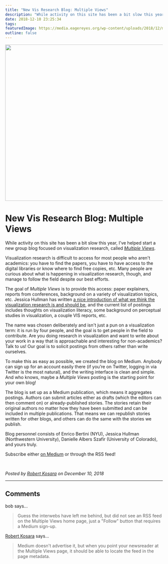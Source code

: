 ```yaml
---
title: "New Vis Research Blog: Multiple Views"
description: "While activity on this site has been a bit slow this year, I’ve helped start a new group blog focused on visualization research, called Multiple Views."
date: 2018-12-10 23:25:34
tags: 
featuredImage: https://media.eagereyes.org/wp-content/uploads/2018/12/multiple-views.png
outline: false
---
```


<p align="center"><img src="https://media.eagereyes.org/wp-content/uploads/2018/12/multiple-views.png" width="700" height="500" /></p>

# New Vis Research Blog: Multiple Views

While activity on this site has been a bit slow this year, I’ve helped start a new group blog focused on visualization research, called <em><a href="https://medium.com/multiple-views-visualization-research-explained">Multiple Views</a></em>. 

Visualization research is difficult to access for most people who aren't academics: you have to find the papers, you have to have access to the digital libraries or know where to find free copies, etc. Many people are curious about what is happening in visualization research, though, and manage to follow the field despite our best efforts.

The goal of <em>Multiple Views</em> is to provide this access: paper explainers, reports from conferences, background on a variety of visualization topics, etc. Jessica Hullman has written <a href="https://medium.com/multiple-views-visualization-research-explained/what-is-visualization-research-what-should-it-be-8840a9ba658">a nice introduction of what we think the visualization research is and should be</a>, and the current list of postings includes thoughts on visualization literacy, some background on perceptual studies in visualization, a couple VIS reports, etc.

The name was chosen deliberately and isn't just a pun on a visualization term: it is run by four people, and the goal is to get people in the field to contribute. Are you doing research in visualization and want to write about your work in a way that is approachable and interesting for non-academics? Talk to us! Our goal is to solicit postings from others rather than write ourselves.

To make this as easy as possible, we created the blog on Medium. Anybody can sign up for an account easily there (if you’re on Twitter, logging in via Twitter is the most natural), and the writing interface is clean and simple. And who knows, maybe a <em>Multiple Views</em> posting is the starting point for your own blog!

The blog is set up as a Medium publication, which means it aggregates postings. Authors can submit articles either as drafts (which the editors can then comment on) or already-published stories. The stories retain their original authors no matter how they have been submitted and can be included in multiple publications. That means we can republish stories written for other blogs, and others can do the same with the stories we publish.

Blog personnel consists of Enrico Bertini (NYU), Jessica Hullman (Northwestern University), Danielle Albers Szafir (University of Colorado), and yours truly.<br>

Subscribe either <a href="https://medium.com/multiple-views-visualization-research-explained">on Medium</a> or through the RSS feed!

<br>


_Posted by <a href="/about">Robert Kosara</a> on December 10, 2018_


<aside class="comments">

---
## Comments

bob says…
>	Guess the interwebs have left me behind, but did not see an RSS feed on the Multiple Views home page, just a "Follow" button that requires a Medium sign-up.

<a href="http://eagereyes.org/about" rel="nofollow noopener" target="_blank">Robert Kosara</a> says…
>	Medium doesn't advertise it, but when you point your newsreader at the Multiple Views page, it should be able to locate the feed in the page metadata.

</aside>

